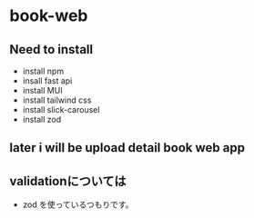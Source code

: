 # book-web
## Need to install 

- install npm
- insall fast api
- install MUI
- install tailwind css
- install slick-carousel
- install zod
  

## later i will be upload detail book web app


## validationについては
- zod を使っているつもりです。
